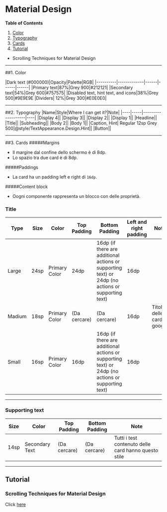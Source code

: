 # Material Design

**Table of Contents**

1. [Color](#color)
2. [Typography](#2-typography)
3. [Cards](#3-cards)
4. [Tutorial](#tutorial)
  * Scrolling Techniques for Material Design 

---

##1. Color

|Dark text (#000000)|Opacity|Palette|RGB|
|----------|-------------|------|------|------|
|Primary text|87%|Grey 900|#212121|
|Secondary text|54%|Grey 600|#757575|
|Disabled text, hint text, and icons|38%|Grey 500|#9E9E9E
|Dividers| 12%|Grey 300|#E0E0E0|

---

##2. Typography
|Name|Style|Where I can get it?|Note|
|----|-----|-------------------|----|
|Display 4||
|Display 3||
|Display 2||
|Display 1||
|Headline||
|Title||
|Subheading||
|Body 2||
|Body 1||
|Caption, Hint| Regular 12sp Grey 500|@style/TextAppearance.Design.Hint||
|Button||

---

##3. Cards
#####Margins
  * Il margine dal confine dello schermo è di 8dp.
  * Lo spazio tra due card è di 8dp.

#####Paddings
  * La card ha un padding left e right di `16dp`.

#####Content block
* Oogni componente rappresenta un blocco con delle proprietà.

### Title 
|Type|Size|Color|Top Padding|Bottom Padding|Left and right padding|Note|
|----|----|-----|-----------|--------------|----------------------|----|
|Large|24sp|Primary Color|24dp|16dp (if there are additional actions or supporting text) or 24dp (no actions or supporting text)|16dp||
|Madium|18sp|Primary Color|(Da cercare)|(Da cercare)|16dp|Titolo delle card di google|
|Small|16sp|Primary Color|16dp|16dp (if there are additional actions or supporting text) or 24dp (no actions or supporting text)|16dp||

---

### Supporting text
|Size|Color|Top Padding|Bottom Padding|Note|
|----|-----|-----------|--------------|----|
|14sp|Secondary Text|(Da cercare)|(Da cercare)|Tutti i test contenuto delle card hanno questo stile|

---
## Tutorial
### Scrolling Techniques for Material Design
Click [here](http://code.tutsplus.com/articles/scrolling-techniques-for-material-design--cms-24435)
